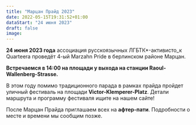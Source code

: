 ```yaml
---
title: "Марцан Прайд 2023"
date: 2022-05-15T19:31:52+01:00
dataStart: "24 июня 2023"
draft: false
image:
---
```

**24 июня 2023 года** ассоциация русскоязычных ЛГБТК\*-активисто_к Quarteera проведёт 4-ый Marzahn Pride в берлинском районе Марцан.


**Встречаемся в 14:00 на площади у выхода на станции Raoul-Wallenberg-Strasse\.**

В этом году помимо традиционного парада в рамках прайда пройдет уличный фестиваль на площади **Victor-Klemperer-Platz**. Детали маршрута и программу фестиваля ищите на нашем сайте!

После Марцан Прайда приглашаем всех на **афтер-пати**. Подробности о месте и времени мы сообщим позже.
